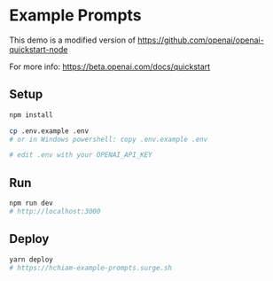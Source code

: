 # Example Prompts

This demo is a modified version of https://github.com/openai/openai-quickstart-node

For more info: https://beta.openai.com/docs/quickstart

## Setup

```sh
npm install

cp .env.example .env
# or in Windows powershell: copy .env.example .env

# edit .env with your OPENAI_API_KEY
```

## Run

```sh
npm run dev
# http://localhost:3000
```

## Deploy

```sh
yarn deploy
# https://hchiam-example-prompts.surge.sh
```
